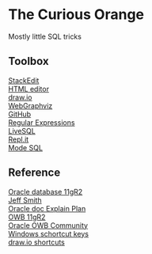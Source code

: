 # The Curious Orange  

Mostly little SQL tricks  

Toolbox  
-------  
[StackEdit](https://stackedit.io/app#)  
[HTML editor](https://html5-editor.net/)  
[draw.io](https://www.draw.io/)  
[WebGraphviz](http://www.webgraphviz.com/)  
[GitHub](https://github.com/MelZegel/curiousorange)  
[Regular Expressions](https://regexr.com)  
[LiveSQL](https://livesql.oracle.com/)   
[Repl.it](https://repl.it/)  
[Mode SQL](https://mode.com/)  

Reference
---------
[Oracle database 11gR2](https://docs.oracle.com/cd/E11882_01/index.htm)    
[Jeff Smith](https://www.thatjeffsmith.com/)   
[Oracle doc Explain Plan](https://docs.oracle.com/cd/E25178_01/server.1111/e16638/ex_plan.htm)  
[OWB 11gR2](https://docs.oracle.com/cd/E11882_01/nav/portal_6.htm)  
[Oracle OWB Community](https://community.oracle.com/community/groundbreakers/business_intelligence/data_warehousing/warehouse_builder)   
[Windows schortcut keys](https://www.windowscentral.com/best-windows-10-keyboard-shortcuts)  
[draw.io shortcuts](https://about.draw.io/wp-content/uploads/2016/11/draw.io_shortcuts_basic_win_161031_EN.pdf)   

